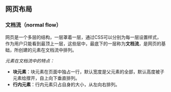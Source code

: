 ## 网页布局

### 文档流（normal flow）

网页是一个多层的结构，一层罩着一层，通过CSS可以分别为每一层设置样式，作为用户只能看到最顶上一层，这些层中，最底下的一层称为**文档流**，是网页的基础，所创建的元素在文档流中排列。

*元素在文档流中的特点：*

- **块元素**：块元素在页面中独占一行，默认宽度是父元素的全部，默认高度被子元素给撑开，自上向下垂直排列。
- **行内元素**：行内元素只占自身的大小，从左向右排列。